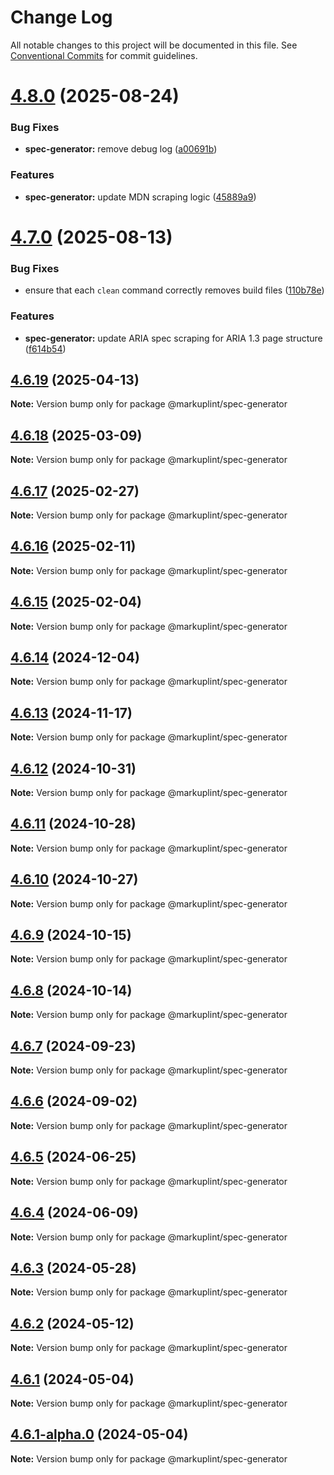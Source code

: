 # Change Log

All notable changes to this project will be documented in this file.
See [Conventional Commits](https://conventionalcommits.org) for commit guidelines.

# [4.8.0](https://github.com/markuplint/markuplint/compare/@markuplint/spec-generator@4.7.0...@markuplint/spec-generator@4.8.0) (2025-08-24)


### Bug Fixes

* **spec-generator:** remove debug log ([a00691b](https://github.com/markuplint/markuplint/commit/a00691bc9874ba6a8adb5bf6217e7d6c79959660))


### Features

* **spec-generator:** update MDN scraping logic ([45889a9](https://github.com/markuplint/markuplint/commit/45889a9a308c48ccd43df6837463d0ecabd547a8))





# [4.7.0](https://github.com/markuplint/markuplint/compare/@markuplint/spec-generator@4.6.19...@markuplint/spec-generator@4.7.0) (2025-08-13)

### Bug Fixes

- ensure that each `clean` command correctly removes build files ([110b78e](https://github.com/markuplint/markuplint/commit/110b78e85379d29a84ca68325127344a87a570b6))

### Features

- **spec-generator:** update ARIA spec scraping for ARIA 1.3 page structure ([f614b54](https://github.com/markuplint/markuplint/commit/f614b54b6e495fd52783ac3fa5e5ca199f5632a3))

## [4.6.19](https://github.com/markuplint/markuplint/compare/@markuplint/spec-generator@4.6.18...@markuplint/spec-generator@4.6.19) (2025-04-13)

**Note:** Version bump only for package @markuplint/spec-generator

## [4.6.18](https://github.com/markuplint/markuplint/compare/@markuplint/spec-generator@4.6.17...@markuplint/spec-generator@4.6.18) (2025-03-09)

**Note:** Version bump only for package @markuplint/spec-generator

## [4.6.17](https://github.com/markuplint/markuplint/compare/@markuplint/spec-generator@4.6.16...@markuplint/spec-generator@4.6.17) (2025-02-27)

**Note:** Version bump only for package @markuplint/spec-generator

## [4.6.16](https://github.com/markuplint/markuplint/compare/@markuplint/spec-generator@4.6.15...@markuplint/spec-generator@4.6.16) (2025-02-11)

**Note:** Version bump only for package @markuplint/spec-generator

## [4.6.15](https://github.com/markuplint/markuplint/compare/@markuplint/spec-generator@4.6.14...@markuplint/spec-generator@4.6.15) (2025-02-04)

**Note:** Version bump only for package @markuplint/spec-generator

## [4.6.14](https://github.com/markuplint/markuplint/compare/@markuplint/spec-generator@4.6.13...@markuplint/spec-generator@4.6.14) (2024-12-04)

**Note:** Version bump only for package @markuplint/spec-generator

## [4.6.13](https://github.com/markuplint/markuplint/compare/@markuplint/spec-generator@4.6.12...@markuplint/spec-generator@4.6.13) (2024-11-17)

**Note:** Version bump only for package @markuplint/spec-generator

## [4.6.12](https://github.com/markuplint/markuplint/compare/@markuplint/spec-generator@4.6.11...@markuplint/spec-generator@4.6.12) (2024-10-31)

**Note:** Version bump only for package @markuplint/spec-generator

## [4.6.11](https://github.com/markuplint/markuplint/compare/@markuplint/spec-generator@4.6.10...@markuplint/spec-generator@4.6.11) (2024-10-28)

**Note:** Version bump only for package @markuplint/spec-generator

## [4.6.10](https://github.com/markuplint/markuplint/compare/@markuplint/spec-generator@4.6.9...@markuplint/spec-generator@4.6.10) (2024-10-27)

**Note:** Version bump only for package @markuplint/spec-generator

## [4.6.9](https://github.com/markuplint/markuplint/compare/@markuplint/spec-generator@4.6.8...@markuplint/spec-generator@4.6.9) (2024-10-15)

**Note:** Version bump only for package @markuplint/spec-generator

## [4.6.8](https://github.com/markuplint/markuplint/compare/@markuplint/spec-generator@4.6.7...@markuplint/spec-generator@4.6.8) (2024-10-14)

**Note:** Version bump only for package @markuplint/spec-generator

## [4.6.7](https://github.com/markuplint/markuplint/compare/@markuplint/spec-generator@4.6.6...@markuplint/spec-generator@4.6.7) (2024-09-23)

**Note:** Version bump only for package @markuplint/spec-generator

## [4.6.6](https://github.com/markuplint/markuplint/compare/@markuplint/spec-generator@4.6.5...@markuplint/spec-generator@4.6.6) (2024-09-02)

**Note:** Version bump only for package @markuplint/spec-generator

## [4.6.5](https://github.com/markuplint/markuplint/compare/@markuplint/spec-generator@4.6.4...@markuplint/spec-generator@4.6.5) (2024-06-25)

**Note:** Version bump only for package @markuplint/spec-generator

## [4.6.4](https://github.com/markuplint/markuplint/compare/@markuplint/spec-generator@4.6.3...@markuplint/spec-generator@4.6.4) (2024-06-09)

**Note:** Version bump only for package @markuplint/spec-generator

## [4.6.3](https://github.com/markuplint/markuplint/compare/@markuplint/spec-generator@4.6.2...@markuplint/spec-generator@4.6.3) (2024-05-28)

**Note:** Version bump only for package @markuplint/spec-generator

## [4.6.2](https://github.com/markuplint/markuplint/compare/@markuplint/spec-generator@4.6.1...@markuplint/spec-generator@4.6.2) (2024-05-12)

**Note:** Version bump only for package @markuplint/spec-generator

## [4.6.1](https://github.com/markuplint/markuplint/compare/@markuplint/spec-generator@4.6.1-alpha.0...@markuplint/spec-generator@4.6.1) (2024-05-04)

**Note:** Version bump only for package @markuplint/spec-generator

## [4.6.1-alpha.0](https://github.com/markuplint/markuplint/compare/@markuplint/spec-generator@4.6.0...@markuplint/spec-generator@4.6.1-alpha.0) (2024-05-04)

**Note:** Version bump only for package @markuplint/spec-generator
